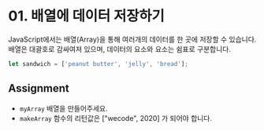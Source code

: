 # 01. 배열에 데이터 저장하기

JavaScript에서는 배열(Array)을 통해 여러개의 데이터를 한 곳에 저장할 수 있습니다.
배열은 대괄호로 감싸여져 있으며, 데이터의 요소와 요소는 쉼표로 구분합니다.

```js
let sandwich = ['peanut butter', 'jelly', 'bread'];
```

## Assignment

- `myArray` 배열을 만들어주세요.
- `makeArray` 함수의 리턴값은 ["wecode", 2020] 가 되어야 합니다.
